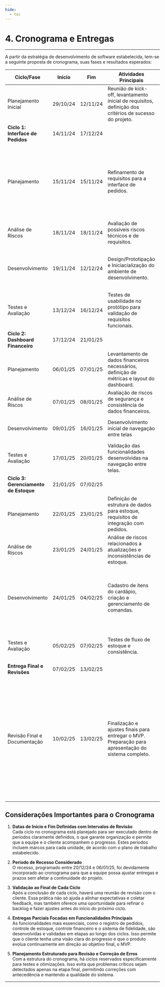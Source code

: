 ```yaml
---
hide:
  - toc
---
```


# 4. Cronograma e Entregas

___________________________________________________________________________________

A partir da estratégia de desenvolvimento de software estabelecida, tem-se a seguinte proposta de cronograma, suas fases e resultados esperados:

| Ciclo/Fase    | Início | Fim | Atividades Principais | Equipe envolvida | Validação do Cliente |
|----------|------------|------------|--------------------------------------------------------------------------------------------|-------------------------------------------------------------------------------------------------------------|--------------------------------------------------------------------------------------------------------|
| Planejamento Inicial  | 29/10/24   | 12/11/24   | Reunião de kick-off, levantamento inicial de requisitos, definição dos critérios de sucesso do projeto. | Equipe Completa | Validação inicial do escopo e alinhamento das necessidades do cliente |
| **Ciclo 1:**<br> **Interface de Pedidos** | 14/11/24   | 17/12/24 | | | |
| Planejamento | 15/11/24   | 15/11/24   | Refinamento de requisitos para a interface de pedidos. | Gerente de Projeto, Analistas de Requisitos, Equipe de QA | Revisão e aprovação do protótipo da interface de pedidos, garantindo que os requisitos atendam às necessidades operacionais e expectativas de usabilidade. |
| Análise de Riscos | 18/11/24 | 18/11/24 | Avaliação de possíveis riscos técnicos e de requisitos. | Equipe completa | |
| Desenvolvimento  | 19/11/24 | 12/12/24 | Design/Prototipação e Iniciacialização do ambiente de desenvolvimento. | Equipes de Frontend e Backend | Feedback sobre usabilidade e layout, incluindo validação da arquitetura visual da prototipação|
| Testes e Avaliação | 13/12/24 | 16/12/24 | Testes de usabilidade no protótipo para validação de requisitos funcionais.| Equipe de QA e Analistas de Requisitos | |
| **Ciclo 2:**<br> **Dashboard Financeiro** | 17/12/24   | 21/01/25 | | | |
| Planejamento | 06/01/25   | 07/01/25   | Levantamento de dados financeiros necessários, definição de métricas e layout do dashboard. | Gerente de Projeto, Analistas de Requisitos | Confirmação das telas necessárias para o processo de atendimento dos clientes.|
| Análise de Riscos | 07/01/25   | 08/01/25   | Avaliação de riscos de segurança e consistência de dados financeiros. | Equipe completa | |
| Desenvolvimento | 09/01/25   | 16/01/25   | Desenvolvimento inicial de navegação entre telas | Equipes de Frontend e Backend | Verificar comportamento de navegação entre as telas |
| Testes e Avaliação   | 17/01/25   | 20/01/25   | Validação das funcionalidades desenvolvidas na navegação entre telas. | Equipe de QA e Analistas de Requisitos  | |
| **Ciclo 3:**<br> **Gerenciamento de Estoque** | 21/01/25   | 07/02/25 | | | |
| Planejamento | 22/01/25   | 23/01/25   | Definição de estrutura de dados para estoque, requisitos de integração com pedidos. | Gerente de Projeto, Analistas de Requisitos | Análise das funcionalidades presentes nas telas iniciais e comportamentos esperados. |
| Análise de Riscos | 23/01/25   | 24/01/25   | Análise de riscos relacionados a atualizações e inconsistências de estoque. | Equipe completa | |
| Desenvolvimento | 24/01/25   | 04/02/25   | Cadastro de itens do cardápio, criação e gerenciamento de comandas. | Equipes de Frontend e Backend | Testar o funcionamento das telas de cadastro de itens, criação de comandos, ver histórico de comandas e registros financeiros. |
| Testes e Avaliação   | 05/02/25   | 07/02/25   | Testes de fluxo de estoque e consistência. | Equipe de QA e Analistas de Requisitos | |
| **Entrega Final e Revisões** | 07/02/25   | 13/02/25 | | | |
| Revisão Final e Documentação | 10/02/25   | 13/02/25   | Finalização e ajustes finais para entregar o MVP. Preparação para apresentação do sistema completo. | Equipe completa | A validação com o cliente nesta etapa envolveria a aprovação final do sistema completo, conferindo se todos os requisitos foram atendidos conforme o escopo acordado, e a confirmação de que a documentação final está completa e clara para a entrega oficial. |

## Considerações Importantes para o Cronograma

1. **Datas de Início e Fim Definidas com Intervalos de Revisão**  
   Cada ciclo no cronograma está planejado para ser executado dentro de períodos claramente definidos, o que garante organização e permite que a equipe e o cliente acompanhem o progresso. Estes períodos incluem marcos para cada unidade, de acordo com o plano de trabalho estabelecido.

2. **Período de Recesso Considerado**  
   O recesso, programado entre 20/12/24 e 06/01/25, foi devidamente incorporado ao cronograma para que a equipe possa ajustar entregas e prazos sem afetar a continuidade do projeto.

3. **Validação ao Final de Cada Ciclo**  
   Após a conclusão de cada ciclo, haverá uma reunião de revisão com o cliente. Essa prática não só ajuda a alinhar expectativas e coletar feedback, mas também oferece uma oportunidade para refinar o backlog e fazer ajustes antes do início do próximo ciclo.

4. **Entregas Parciais Focadas em Funcionalidades Principais**  
   As funcionalidades mais essenciais, como o registro de pedidos, controle de estoque, controle financeiro e o sistema de fidelidade, são desenvolvidas e validadas em etapas ao longo dos ciclos. Isso permite que o cliente tenha uma visão clara do progresso e que o produto evolua continuamente em direção ao objetivo final, o MVP.

5. **Planejamento Estruturado para Revisão e Correção de Erros**  
   Com a estrutura do cronograma, há ciclos reservados especificamente para testes e otimizações. Isso evita que problemas críticos sejam detectados apenas na etapa final, permitindo correções com antecedência e mantendo a qualidade do sistema.

___________________________________________________________________________________